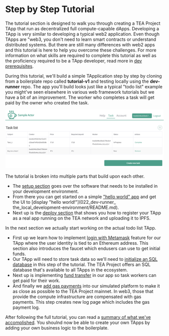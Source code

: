 # Step by Step Tutorial

The tutorial section is designed to walk you through creating a TEA Project TApp that run as decentralized full compute-capable dApps. Developing a TApp is very similar to developing a typical web2 application. Even though TApps are "web3, you don't need to learn smart contracts or understand distributed systems. But there are still many differences with web2 apps and this tutorial is here to help you overcome these challenges. For more information on what skills are required to complete this tutorial as well as the proficiency required to be a TApp developer, read more in [dev prerequisites](../010_core_docs/010_Developer_requirements.md).

During this tutorial, we'll build a simple TApplication step by step by cloning from a boilerplate repo called **tutorial-v1** and testing locally using the **dev-runner** repo. The app you'll build looks just like a typical "todo list" example you might've seen elsewhere in various web framework tutorials but we have a bit of an improvement. The worker who completes a task will get paid by the owner who created the task. 

![Pasted image 20230319210108.png](../../Pasted%20image%2020230319210108.png)

The tutorial is broken into multiple parts that build upon each other.

* The [setup section](010_install-dev-env/README.md) goes over the software that needs to be installed in your development environment. 
* From there you can get started on a simple ["hello world" app](021_local_build_and_unit_test/README.md) and get the UI to \[display "hello world!"\](022_dev-runner\_ the_local_development-environment/README.md).
* Next up is the [deploy section](030_deploy_helloworld_testnet/README.md) that shows you how to register your TApp as a real app running on the TEA network and uploading it to IPFS.

In the next section we actually start working on the actual todo list TApp.

* First up we learn how to implement [login with Metamask](040_add_login_feature/README.md) feature for our TApp where the user identity is tied to an Ethereum address. This section also introduces the faucet which endusers can use to get initial funds.
* Our TApp will need to store task data so we'll need to [initialize an SQL database](050_sql_crdt/README.md) in this step of the tutorial. The TEA Project offers an SQL database that's available to all TApps in the ecosystem.
* Next up is implementing [fund transfer](060_reward_fund_transfer/README.md) in our app so task workers can get paid for their work.
* And finally we [add gas payments](070_gas_fee_payment/README.md) into our simulated platform to make it as close as possible to the TEA Project mainnet. In web3, those that provide the compute infrastructure are compensated with gas payments. This step creates new log page which includes the gas payment log. 

After following the full tutorial, you can read a [summary of what we've accomplished](080_summary/README.md). You shoulnd now be able to create your own TApps by adding your own business logic to the boilerplate. 
